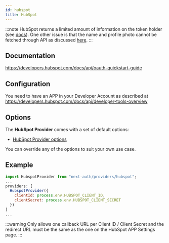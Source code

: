 ```yaml
---
id: hubspot
title: HubSpot
---
```


:::note
HubSpot returns a limited amount of information on the token holder (see [docs](https://legacydocs.hubspot.com/docs/methods/oauth2/get-access-token-information)). One other issue is that the name and profile photo cannot be fetched through API as discussed [here](https://community.hubspot.com/t5/APIs-Integrations/Profile-photo-is-not-retrieved-with-User-API/m-p/325521).
:::

## Documentation

https://developers.hubspot.com/docs/api/oauth-quickstart-guide

## Configuration

You need to have an APP in your Developer Account as described at https://developers.hubspot.com/docs/api/developer-tools-overview

## Options

The **HubSpot Provider** comes with a set of default options:

- [HubSpot Provider options](https://github.com/nextauthjs/next-auth/blob/main/packages/next-auth/src/providers/hubspot.ts)

You can override any of the options to suit your own use case.

## Example

```js
import HubspotProvider from "next-auth/providers/hubspot";
...
providers: [
  HubspotProvider({
    clientId: process.env.HUBSPOT_CLIENT_ID,
    clientSecret: process.env.HUBSPOT_CLIENT_SECRET
  })
]
...
```

:::warning
Only allows one callback URL per Client ID / Client Secret and the redirect URL must be the same as the one on the HubSpot APP Settings page.
:::

